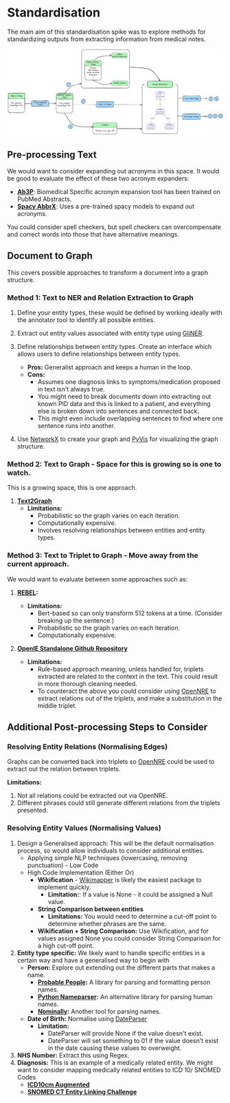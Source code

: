 # Standardisation

The main aim of this standardisation spike was to explore methods for standardizing outputs from extracting information from medical notes.

![Standardisation Overview](assets/images/standardisation_overview.png)

## Pre-processing Text

We would want to consider expanding out acronyms in this space. It would be good to evaluate the effect of these two acronym expanders:

- **[Ab3P](https://github.com/ncbi-nlp/Ab3P)**: Biomedical Specific acronym expansion tool has been trained on PubMed Abstracts.
- **[Spacy AbbrX](https://github.com/erre-quadro/spikex)**: Uses a pre-trained spacy models to expand out acronyms.

You could consider spell checkers, but spell checkers can overcompensate and correct words into those that have alternative meanings.

## Document to Graph

This covers possible approaches to transform a document into a graph structure.

### Method 1: Text to NER and Relation Extraction to Graph

1. Define your entity types, these would be defined by working ideally with the annotator tool to identify all possible entities.

2. Extract out entity values associated with entity type using [GliNER](https://github.com/informagi/REL).

3. Define relationships between entity types. Create an interface which allows users to define relationships between entity types.
    * **Pros:** Generalist approach and keeps a human in the loop.
    * **Cons:**
        - Assumes one diagnosis links to symptoms/medication proposed in text isn't always true.
        - You might need to break documents down into extracting out known PID data and this is linked to a patient, and everything else is broken down into sentences and connected back.
        - This might even include overlapping sentences to find where one sentence runs into another.

4. Use [NetworkX](https://github.com/networkx/networkx) to create your graph and [PyVis](https://pyvis.readthedocs.io/en/latest/) for visualizing the graph structure.

### Method 2: Text to Graph - Space for this is growing so is one to watch.

This is a growing space, this is one approach.

1. **[Text2Graph](https://github.com/xyjigsaw/Text2Graph?tab=readme-ov-file)**
    * **Limitations:**
        - Probabilistic so the graph varies on each iteration.
        - Computationally expensive.
        - Involves resolving relationships between entities and entity types.

### Method 3: Text to Triplet to Graph - Move away from the current approach.

We would want to evaluate between some approaches such as:

1. **[REBEL](https://huggingface.co/Babelscape/rebel-large):**
    * **Limitations:**
        - Bert-based so can only transform 512 tokens at a time. (Consider breaking up the sentence.)
        - Probabilistic so the graph varies on each iteration.
        - Computationally expensive.

2. **[OpenIE Standalone Github Repository](https://github.com/neo4j-graph-examples/entity-resolution)**
    * **Limitations:**
        - Rule-based approach meaning, unless handled for, triplets extracted are related to the context in the text. This could result in more thorough cleaning needed.
        - To counteract the above you could consider using [OpenNRE](https://github.com/thunlp/OpenNRE) to extract relations out of the triplets, and make a substitution in the middle triplet.

## Additional Post-processing Steps to Consider

### Resolving Entity Relations (Normalising Edges)

Graphs can be converted back into triplets so [OpenNRE](https://github.com/thunlp/OpenNRE) could be used to extract out the relation between triplets.

**Limitations:**

1.  Not all relations could be extracted out via OpenNRE.
2. Different phrases could still generate different relations from the triplets presented.

### Resolving Entity Values (Normalising Values)

1. Design a Generalised approach: This will be the default normalisation process, so would allow individuals to consider additional entities.
    * Applying simple NLP techniques (lowercasing, removing punctuation) - Low Code
    * High Code Implementation (Either Or)
        * **Wikification** - [Wikimapper](https://pypi.org/project/wikimapper/) is likely the easiest package to implement quickly.
            * **Limitation:**: If a value is None - it could be assigned a Null value.
        * **String Comparison between entities**
            * **Limitations:** You would need to determine a cut-off point to determine whether phrases are the same.
        * **Wikification + String Comparison:** Use Wikification, and for values assigned None you could consider String Comparison for a high cut-off point.
2. **Entity type specific:** We likely want to handle specific entities in a certain way and have a generalised way to begin with
    * **Person:** Explore out extending out the different parts that makes a name.
        * **[Probable People](https://github.com/datamade/probablepeople):** A library for parsing and formatting person names.
        *  **[Python Nameparser](https://github.com/derek73/python-nameparser):** An alternative library for parsing human names.
        * **[Nominally](https://github.com/vaneseltine/nominally):** Another tool for parsing names.
    * **Date of Birth:** Normalise using [DateParser](https://dateparser.readthedocs.io/en/latest/)
        * **Limitation:**
            * DateParser will provide None if the value doesn't exist.
            * DateParser will set something to 01 if the value doesn't exist in the date causing these values to overweight.
3. **NHS Number:** Extract this using Regex.
4. **Diagnosis:** This is an example of a medically related entity. We might want to consider mapping medically related entities to ICD 10/ SNOMED Codes
    * **[ICD10cm Augmented](https://nlp.johnsnowlabs.com/2021/11/01/sbiobertresolve_icd10cm_augmented_billable_hcc_en.html)**
    * **[SNOMED CT Entity Linking Challenge](https://github.com/drivendataorg/snomed-ct-entity-linking)**
